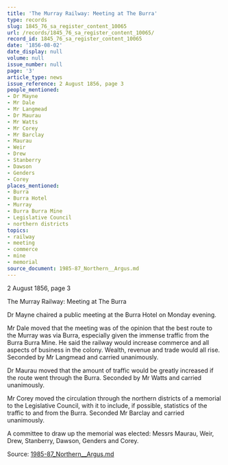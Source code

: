```yaml
---
title: 'The Murray Railway: Meeting at The Burra'
type: records
slug: 1845_76_sa_register_content_10065
url: /records/1845_76_sa_register_content_10065/
record_id: 1845_76_sa_register_content_10065
date: '1856-08-02'
date_display: null
volume: null
issue_number: null
page: '3'
article_type: news
issue_reference: 2 August 1856, page 3
people_mentioned:
- Dr Mayne
- Mr Dale
- Mr Langmead
- Dr Maurau
- Mr Watts
- Mr Corey
- Mr Barclay
- Maurau
- Weir
- Drew
- Stanberry
- Dawson
- Genders
- Corey
places_mentioned:
- Burra
- Burra Hotel
- Murray
- Burra Burra Mine
- Legislative Council
- northern districts
topics:
- railway
- meeting
- commerce
- mine
- memorial
source_document: 1985-87_Northern__Argus.md
---
```


2 August 1856, page 3

The Murray Railway: Meeting at The Burra

Dr Mayne chaired a public meeting at the Burra Hotel on Monday evening.

Mr Dale moved that the meeting was of the opinion that the best route to the Murray was via Burra, especially given the immense traffic from the Burra Burra Mine.  He said the railway would increase commerce and all aspects of business in the colony.  Wealth, revenue and trade would all rise.  Seconded by Mr Langmead and carried unanimously.

Dr Maurau moved that the amount of traffic would be greatly increased if the route went through the Burra.  Seconded by Mr Watts and carried unanimously.

Mr Corey moved the circulation through the northern districts of a memorial to the Legislative Council, with it to include, if possible, statistics of the traffic to and from the Burra.  Seconded Mr Barclay and carried unanimously.

A committee to draw up the memorial was elected: Messrs Maurau, Weir, Drew, Stanberry, Dawson, Genders and Corey.

Source: [1985-87_Northern__Argus.md](/downloads/markdown/1985-87_Northern__Argus.md)
